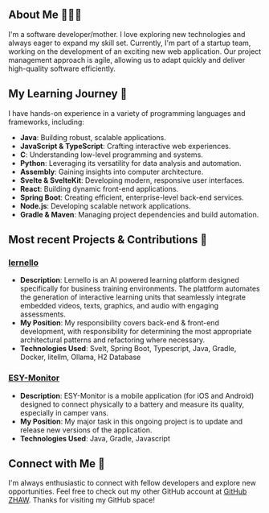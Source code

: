 ## About Me 🙋🏼‍♀️

I'm a software developer/mother. I love exploring new technologies and always eager to expand my skill set. Currently, I'm part of a startup team, working on the development of an exciting new web application. Our project management approach is agile, allowing us to adapt quickly and deliver high-quality software efficiently.

## My Learning Journey 🌱

I have hands-on experience in a variety of programming languages and frameworks, including:
-   **Java**: Building robust, scalable applications.
-   **JavaScript & TypeScript**: Crafting interactive web experiences.
-   **C**: Understanding low-level programming and systems.
-   **Python**: Leveraging its versatility for data analysis and automation.
-   **Assembly**: Gaining insights into computer architecture.
-   **Svelte & SvelteKit**: Developing modern, responsive user interfaces.
-   **React**: Building dynamic front-end applications.
-   **Spring Boot**: Creating efficient, enterprise-level back-end services.
-   **Node.js**: Developing scalable network applications.
-   **Gradle & Maven**: Managing project dependencies and build automation.

## Most recent Projects & Contributions 🚀

### [lernello](https://github.com/nova-omnia/lernello)

-  **Description**: Lernello is an AI powered learning platform designed specifically for business training environments. The plattform automates the generation of interactive learning units that seamlessly integrate embedded videos, texts, graphics, and audio with engaging assessments.
-  **My Position**: My responsibility covers back-end & front-end development, with responsibility for determining the most appropriate architectural patterns and refactoring where necessary.
-  **Technologies Used**: Svelt, Spring Boot, Typescript, Java, Gradle, Docker, litellm, Ollama, H2 Database

### [ESY-Monitor](https://github.com/michaljohnson/ESYMonitor)

-  **Description**: ESY-Monitor is a mobile application (for iOS and Android) designed to connect physically to a battery and measure its quality, especially in camper vans.
-  **My Position**: My major task in this ongoing project is to update and release new versions of the application.
-  **Technologies Used**: Java, Gradle, Javascript

## Connect with Me 🤝
I'm always enthusiastic to connect with fellow developers and explore new opportunities. Feel free to check out my other GitHub account at [GitHub ZHAW](https://github.zhaw.ch/johnsmic).
Thanks for visiting my GitHub space!
